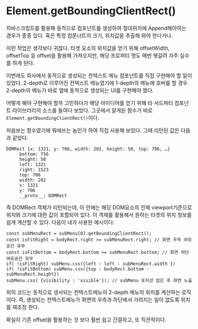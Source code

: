 # Element.getBoundingClientRect()

자바스크립트를 활용해 동적으로 컴포넌트를 생성하여 절대위치에 Append해야하는 경우가 종종 있다. 혹은 특정 컴폰너트의 크기, 위치값을 추출해 와야 한다거나. 

이런 작업은 생각보다 귀찮다. 타겟 요소의 위치값을 얻기 위해 offsetWidth, offsetTop 등 offset을 활용해 가져오지만, 해당 프로퍼티 명도 매번 헷갈려 자주 실수를 하게 된다.

이번에도 회사에서 동적으로 생성되는 컨텍스트 메뉴 컴포넌트를 직접 구현해야 할 일이 있었다. 2-depth로 이루어진 컨텍스트 메뉴였기에 1-depth의 메뉴에 호버를 할 경우 2-depth의 메뉴가 바로 옆에 동적으로 생성되는 UI를 구현해야 했다. 

어떻게 해야 구현해야 할까 고민하다가 해당 아이디어를 얻기 위해 타 서드파티 컴포넌트 라이브러리의 소스를 들여다 보았다. 그곳에서 알게된 함수가 바로 `Element.getBoundingClientRect()`이다.

처음보는 함수였기에 뭐에쓰는 놈인가 하여 직접 사용해 보았다. 그때 리턴된 값은 다음과 같았다.

    DOMRect {x: 1321, y: 706, width: 202, height: 50, top: 706, …}
         bottom: 756
         height: 50
         left: 1321
         right: 1523
         top: 706
         width: 202
         x: 1321
         y: 706
         __proto__: DOMRect

즉 DOMRect 객체가 리턴되는데, 이 안에는 해당 DOM요소의 전체 viewport기준으로 위치와 크기에 대한 값이 포함되어 있다. 이 객체를 활용해서 원하는 타겟의 위치 정보를 쉽게 계산할 수 있다. 다음이 내가 사용한 예시이다. 

    const subMenuRect = subMenu[0].getBoundingClientRect();
    const isFitRight = bodyRect.right >= subMenuRect.right; // 화면 우측 여유공간 유무
    const isFitBottom = bodyRect.bottom >= subMenuRect.bottom; // 화면 하단여유공간 유무
    if( !isFitRight) subMenu.css({left : left - subMenuRect.width })
    if( !isFitBottom) subMenu.css({top : bodyRect.bottom - subMenuRect.height})
    subMenu.css( {visibility : 'visible'}); // subMenu 포지션 잡은 후 화면 노출

위의 코드는 동적으로 생서되는 컨텍스트메뉴의 2-depth 메뉴의 위치를 계산하는 로직이다. 즉, 생성되는 컨텍스트메뉴가 화면의 우측과 하단에서 가려지는 일이 없도록 위치를 재조정 한다. 

확실히 기존 offset을 활용하는 것 보다 훨씬 쉽고 간결하고, 또 직관적이다. 